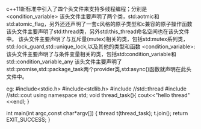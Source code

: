 c++11新标准中引入了四个头文件来支持多线程编程；分别是<atomic><thread><mutex>
<condition_variable><future>
<aomic>该头文件主要声明了两个类，std:aotmic和std:atomic_flag，另外还还声明了一套c风格的原子类型和c兼容的原子操作函数
<thread>该头文件主要声明了std:thread类，另外std:this_thread命名空间也在该头文件中。
<mutex>该头文件主要声明了与互斥量(mutex)相关的类，包括std:mutex系列类，std::lock_guard,std::unique_lock,以及其他的类型和函数
<condition_variable>:该头文件主要声明了与条件变量相关的类，包括std:condition_variable和std::condition_variable_any
<future>该头文件主要声明了std::promise,std::package_task两个provider类,std:async()函数就声明在此头文件中。

eg:
#include<stdio.h>
#include<stdlib.h>
#include<thread>	//std::thread
#include<iostream>	//std::cout
using namespace std;
void thread_task(){
	cout<<"hello thread"<<endl;
}

int main(int argc,const char*argv[])
{
	thread t(thread_task);
	t.join();
	return EXIT_SUCCESS;
}







	


